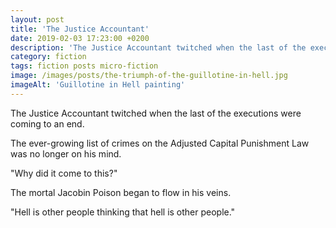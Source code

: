 ```yaml
---
layout: post
title: 'The Justice Accountant'
date: 2019-02-03 17:23:00 +0200
description: 'The Justice Accountant twitched when the last of the executions were coming to an end.'
category: fiction
tags: fiction posts micro-fiction
image: /images/posts/the-triumph-of-the-guillotine-in-hell.jpg
imageAlt: 'Guillotine in Hell painting'
---
```


The Justice Accountant twitched when the last of the executions were coming to an end.

The ever-growing list of crimes on the Adjusted Capital Punishment Law was no longer on his mind.

"Why did it come to this?"

The mortal Jacobin Poison began to flow in his veins.

"Hell is other people thinking that hell is other people."
